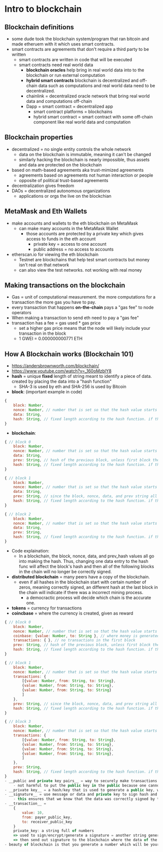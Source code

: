 # Intro to blockchain
## Blockchain definitions
- some dude took the blockchain system/program that ran bitcoin and made etheruem with it which uses smart contracts.
- smart contracts are agreements that don't require a third party to be written
    - smart contracts are written in code that will be executed
    - smart contracts need real world data
        - __blockchain oracles__ help bring in real world data into to the blockchain or run external computation 
        - __hybrid smart contracts__ blockchain is decentralized and off-chain data such as computations and real world data need to be decentralized.
        - chainlink = decentralized oracle network that bring real world data and computations off-chain
        - Dapp = smart contract = decentralized app 
            - smart contract platforms = blockchains
            - hybrid smart contract = smart contract with some off-chain component like real world data and computation

## Blockchain properties
- decentralized = no single entity controls the whole network
    - data on the blockchain is immutable, meaning it can't be changed
    - similarly hacking the blockchain is nearly impossible, thus assets and data are protected on the blockchain
- based on math-based agreements aka trust-mimized agreements
    - agreements based on agreements not human interaction or people
    - opposite of political trust-based agreements
- decentralization gives freedom
- DAOs = decentralized autonomous organizations
    - applications or orgs the live on the blockchian

## MetaMask and Eth Wallets
- make accounts and wallets to the eth blockchain on MetaMask
    - can make many accounts in the MetaMask Wallet
        - those accounts are protected by a private key which gives access to funds in the eth account
            - private key = access to one account
            - public address = no access to accounts
- etherscan.io for viewing the eth blockchain
    - Testnet are blockchains that help test smart contracts but money isn't real on that network
    - can also view the test networks. not working with real money

## Making transactions on the blockchain
-  Gas = unit of computational measurement. the more computations for a transaction the more gas you have to pay.
- every transaction that happens __on-the-chain__ pays a "gas fee" to node operators
- When making a transaction to send eth need to pay a "gas fee"
- transaction has a fee = gas used * gas price
    - set a higher gas price means that the node will likely include your transaction in the block
    - 1 GWEI = 0.000000000771 ETH

## How A Blockchain works (Blockchain 101)
- https://andersbrownworth.com/blockchain/
- https://www.youtube.com/watch?v=_160oMzblY8
- __hash__ = unique __fixed__ length of string meant to identify a piece of data. created by placing the data into a "hash function"
    - SHA-3 is used by eth and SHA-256 is used by Bitcoin
- __block__: (important example in code)
```js
{
    block: Number,
    nonce: Number, // number that is set so that the hash value starts with a cerrtain number of leading zeros
    data: String, 
    hash: String, // fixed length according to the hash function. if the hash starts with a certin number of certain zeros then we have signed the block
}
```
- __blockchain__:
```js
{ // block 0
    block: Number,
    nonce: Number, // number that is set so that the hash value starts with a cerrtain number of leading zeros
    data: String, 
    prev: String, // hash of the previous block, unless first block then full of zeros
    hash: String, // fixed length according to the hash function. if the hash starts with a certin number of certain zeros then we have signed the block
}

{ // block 1
    block: Number,
    nonce: Number, // number that is set so that the hash value starts with a cerrtain number of leading zeros
    data: String, 
    prev: String, // since the block, nonce, data, and prev string all go into the hash, changing one data entry to the hash func will affect all of the following blocks in the chain
    hash: String, // fixed length according to the hash function. if the hash starts with a certin number of certain zeros then we have signed the block
}

{ // block 2
    block: Number,
    nonce: Number, // number that is set so that the hash value starts with a cerrtain number of leading zeros
    data: String, 
    prev: String,
    hash: String, // fixed length according to the hash function. if the hash starts with a certin number of certain zeros then we have signed the block
}
```
- Code explaination: 
    - In a blockchain, the block, nonce, data, and prev_hash values all go into making the hash. Thus, changing one data entry to the hash func will affect the block's hash and then all of the following blocks in the chain will no longer be correctly signed.
- __distributed blockchain__ = many peers have a copy of the blockchain.
    - even if all hashes in the blockchain start with certain number of zeros, meaning correctly signed, an different hash at the last block in the chain will indicate if there was a incorrect mining process.
        - a democractic process will decide which chain is the accurate one.
- __tokens__ = currency for transactions
- __coincbase__ = where the currency is created, given as reward
```js
{ // block 0
    block: Number,
    nonce: Number, // number that is set so that the hash value starts with a cerrtain number of leading zeros
    coinbase: {value: Number, to: String }, // where money is generated and paid to an account
    transactions: { }, // no transactions in the first block
    prev: String, // hash of the previous block, unless first block then full of zeros
    hash: String, // fixed length according to the hash function. if the hash starts with a certin number of certain zeros then we have signed the block
}

{ // block 1
    block: Number,
    nonce: Number, // number that is set so that the hash value starts with a cerrtain number of leading zeros
    transactions: {
        [{value: Number, from: String, to: String},
        {value: Number, from: String, to: String},
        {value: Number, from: String, to: String}
        ]
    }, 
    prev: String, // since the block, nonce, data, and prev string all go into the hash, changing one data entry to the hash func will affect all of the following blocks in the chain
    hash: String, // fixed length according to the hash function. if the hash starts with a certin number of certain zeros then we have signed the block
}

{ // block 3
    block: Number,
    nonce: Number, // number that is set so that the hash value starts with a cerrtain number of leading zeros
    transactions: {
        [{value: Number, from: String, to: String},
        {value: Number, from: String, to: String},
        {value: Number, from: String, to: String},
        {value: Number, from: String, to: String},
        ]
    }, 
    prev: String,
    hash: String, // fixed length according to the hash function. if the hash starts with a certin number of certain zeros then we have signed the block
}
- __public and private key pairs__ = way to securely make transactions on the blockchain
    - not harmful to put the public key in the public because one cannot derive the private key based off the public key
- __private key__ = a hash/key that is used to generate a public key, which is another string made up of __numbers__
- __signature__ = use message or data and private key to sign hash and make a signature. This signature can also be reached by encrypting/hashing the same data and public key to reach the signature produced by the private key.
    - this ensures that we know that the data was correctly signed by the private key
- __transaction__ = 
    { 
        value: 10, 
        from: payer_public_key, 
        to: receiver_public_key 
    }
    private_key: a string full of numbers
    => used to sign/encrypt/generate a signature = another string generated based off the transaction data
    => then send out signature to the blockchain where the data of the transaction must sign to the correct signature
- beauty of blockchain is that you generate a number which will be your private key and then a public key, which will allow you to pay and receive money. 